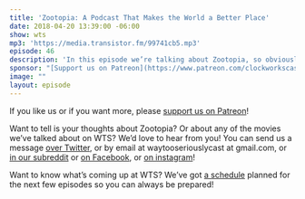 ```yaml
---
title: 'Zootopia: A Podcast That Makes the World a Better Place'
date: 2018-04-20 13:39:00 -06:00
show: wts
mp3: 'https://media.transistor.fm/99741cb5.mp3'
episode: 46
description: 'In this episode we’re talking about Zootopia, so obviously things get a little heated. We talk about pop stars, why the patriarchy hurts everyone, nature vs nurture, and racial profiling.this very movie!'
sponsor: "[Support us on Patreon](https://www.patreon.com/clockworkscast)"
image: ""
layout: episode
---
```


If you like us or if you want more, please [support us on Patreon](https://www.patreon.com/clockworkscast)!

Want to tell is your thoughts about Zootopia? Or about any of the movies we’ve talked about on WTS? We’d love to hear from you! You can send us a message [over Twitter](http://www.twitter.com/wtscast), or by email at waytooseriouslycast at gmail.com, or [in our subreddit](https://www.reddit.com/r/Goodstuff_fm/) or [on Facebook](http://www.facebook.com/wtscast), or [on instagram](https://www.instagram.com/waytooseriously/)!

Want to know what’s coming up at WTS? We’ve got [a schedule](https://docs.google.com/document/d/1f6fvTgbzQOCUD_potL6mWClmSC3D2cOBgKz36OwSC68) planned for the next few episodes so you can always be prepared!
